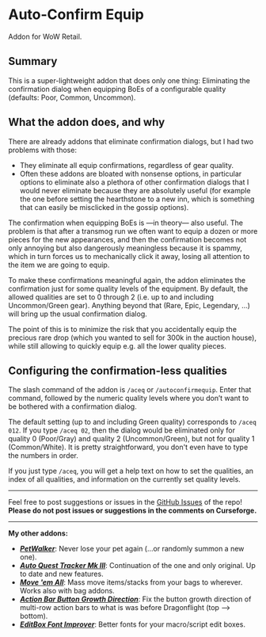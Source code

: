 # Auto-Confirm Equip

Addon for WoW Retail.

## Summary

This is a super-lightweight addon that does only one thing: Eliminating the confirmation dialog when equipping BoEs of a configurable quality (defaults: Poor, Common, Uncommon). 

## What the addon does, and why

There are already addons that eliminate confirmation dialogs, but I had two problems with those:

- They eliminate all equip confirmations, regardless of gear quality.
- Often these addons are bloated with nonsense options, in particular options to eliminate also a plethora of other confirmation dialogs that I would never eliminate because they are absolutely useful (for example the one before setting the hearthstone to a new inn, which is something that can easily be misclicked in the gossip options).

The confirmation when equipping BoEs is —in theory— also useful. The problem is that after a transmog run we often want to equip a dozen or more pieces for the new appearances, and then the confirmation becomes not only annoying but also dangerously meaningless because it is spammy, which in turn forces us to mechanically click it away, losing all attention to the item we are going to equip.

To make these confirmations meaningful again, the addon eliminates the confirmation just for some quality levels of the equipment. By default, the allowed qualities are set to 0 through 2 (i.e. up to and including Uncommon/Green gear). Anything beyond that (Rare, Epic, Legendary, …) will bring up the usual confirmation dialog.

The point of this is to minimize the risk that you accidentally equip the precious rare drop (which you wanted to sell for 300k in the auction house), while still allowing to quickly equip e.g. all the lower quality pieces.

## Configuring the confirmation-less qualities

The slash command of the addon is `/aceq` or `/autoconfirmequip`. Enter that command, followed by the numeric quality levels where you don’t want to be bothered with a confirmation dialog.

The default setting (up to and including Green quality) corresponds to `/aceq 012`. If you type `/aceq 02`, then the dialog would be eliminated only for quality 0 (Poor/Gray) and quality 2 (Uncommon/Green), but not for quality 1 (Common/White). It is pretty straightforward, you don't even have to type the numbers in order.

If you just type `/aceq`, you will get a help text on how to set the qualities, an index of all qualities, and information on the currently set quality levels.

---

Feel free to post suggestions or issues in the [GitHub Issues](https://github.com/tflo/AutoConfirmEquip/issues) of the repo!
__Please do not post issues or suggestions in the comments on Curseforge.__

---

__My other addons:__

- [___PetWalker___](https://www.curseforge.com/wow/addons/petwalker): Never lose your pet again (…or randomly summon a
  new one).
- [___Auto Quest Tracker Mk III___](https://www.curseforge.com/wow/addons/auto-quest-tracker-mk-iii): Continuation of
  the one and only original. Up to date and new features.
- [___Move 'em All___](https://www.curseforge.com/wow/addons/move-em-all): Mass move items/stacks from your bags to
  wherever. Works also with bag addons.
- [___Action Bar Button Growth Direction___](https://www.curseforge.com/wow/addons/action-bar-button-growth-direction):
  Fix the button growth direction of multi-row action bars to what is was before Dragonflight (top --> bottom).
- [___EditBox Font Improver___](https://www.curseforge.com/wow/addons/editbox-font-improver): Better fonts for
  your macro/script edit boxes.
